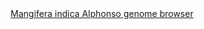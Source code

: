 <div id="Mangifera_indica_Alphonso_genome_browser" align="center">
  <a href="https://ink-blot.github.io/?sessionURL=blob:zZVZb6s4FID_yshPMxIh7Eve0myE0iYh202vriIHDHgCmNgmW9X_ft1Mc0ejqabtaJZKCIE55pzj7zM8gj2iDJMStIAmq6ZsAgmwjBymsKhydA8LxEArgTlDEqAoQRSVEQKtR5BAxuE8DMTEjPOKtZrNGCaNFJWkwBGTmS7DqsFIzTMkQhuaDAt4JiU8MDkihQjmsAnzKiMlI00YRYixhtKsUJmuD1Ccrs_Wl1eidVHnHF.yrkURorBYTqCoFpcxOr5RyHsyp7anb..06sE8Tkqnp8756jSFpL.5OS.i5a.jQ7DrhPH4y60_SBie7VHXyN12hi1lWHj3aU2rZjTRjLHvbA7d_RjNHNiJQoMOvBC5h92iU400Zm0mg8XCXcRVkRJvUcQ5D6bK6CEtuoFLREMYPEkgJ1Etlh1EGVXtlikpjiEZptt4vjIl13RF25Rg0Pr6TQKcwmgror8.An6qBBvA0K6.YJIAoTGioNVwFcVWXVczDdtQXFd9kh5BTfN_GF4BS0EDr1GM.TomXGaEcsEpTRJdTs.ingTnF3Yi8dvBn4hsbfVPkzI6J7wzJEmWrxadtDPMupbOdk532l6Gvf39zNeX9T1WO9WgXI2EANrM1HuDcjTwZb7BoqN3t54QWkAuQp.HxP0LWViWhEP.vF8lkCGcZiLGViQQkZwIzoCmm58V6SdxqKbyiwjaY4Y3OMf8tBQpyQG0dM20DPWHGvq_o8KP3TsNQ0dzVNfR1.pa4OfiExKvWVkxWXQj76PkT2Z8eO4nEuULCsk2ZZ3agCs_8BBvF7yrC1EM5JwgTerRSkNqfLRoOUcQPcST49hYdSe1ta394ob.UZSPr.LVGzHyuzZ7SDEs.as6qLZra38h0Ismxv.iyTPY_G.L8trsT6SKjoM73T147XM37DnEniSFmSV54Q3q6XY_9HtM66jjuwz3t4Pl0vSMLJjekRl0oWYffRx9SJVXV_LjsqiGYtlv22L.h7bIG1i8Q4uXsE_EX4vGN2nA.jPd94f723Zw3jrW_KjfOl2_nExUaNN5sMp6EDG7P9wmUcZutNBTdnPuuSdvJzp6i_91ba6gf7u9_kxynJYFuqB.4WY9fXv6Dg--">Mangifera indica Alphonso genome browser</a>
</div>
